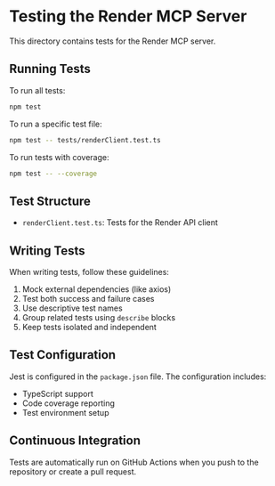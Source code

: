 # Testing the Render MCP Server

This directory contains tests for the Render MCP server.

## Running Tests

To run all tests:

```bash
npm test
```

To run a specific test file:

```bash
npm test -- tests/renderClient.test.ts
```

To run tests with coverage:

```bash
npm test -- --coverage
```

## Test Structure

- `renderClient.test.ts`: Tests for the Render API client

## Writing Tests

When writing tests, follow these guidelines:

1. Mock external dependencies (like axios)
2. Test both success and failure cases
3. Use descriptive test names
4. Group related tests using `describe` blocks
5. Keep tests isolated and independent

## Test Configuration

Jest is configured in the `package.json` file. The configuration includes:

- TypeScript support
- Code coverage reporting
- Test environment setup

## Continuous Integration

Tests are automatically run on GitHub Actions when you push to the repository or create a pull request.

